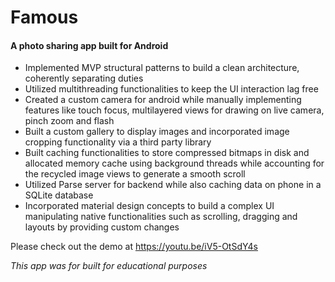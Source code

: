 # Famous
#### A photo sharing app built for Android

* Implemented MVP structural patterns to build a clean architecture, coherently separating duties
* Utilized multithreading functionalities to keep the UI interaction lag free
* Created a custom camera for android while manually implementing features like touch focus, multilayered views for drawing on live camera, pinch zoom and flash
* Built a custom gallery to display images and incorporated image cropping functionality via a third party library
* Built caching functionalities to store compressed bitmaps in disk and allocated memory cache using background threads while accounting for the recycled image views to generate a smooth scroll
* Utilized Parse server for backend while also caching data on phone in a SQLite database
* Incorporated material design concepts to build a complex UI manipulating native functionalities such as scrolling, dragging and layouts by providing custom changes

Please check out the demo at https://youtu.be/iV5-OtSdY4s

*This app was for built for educational purposes*


